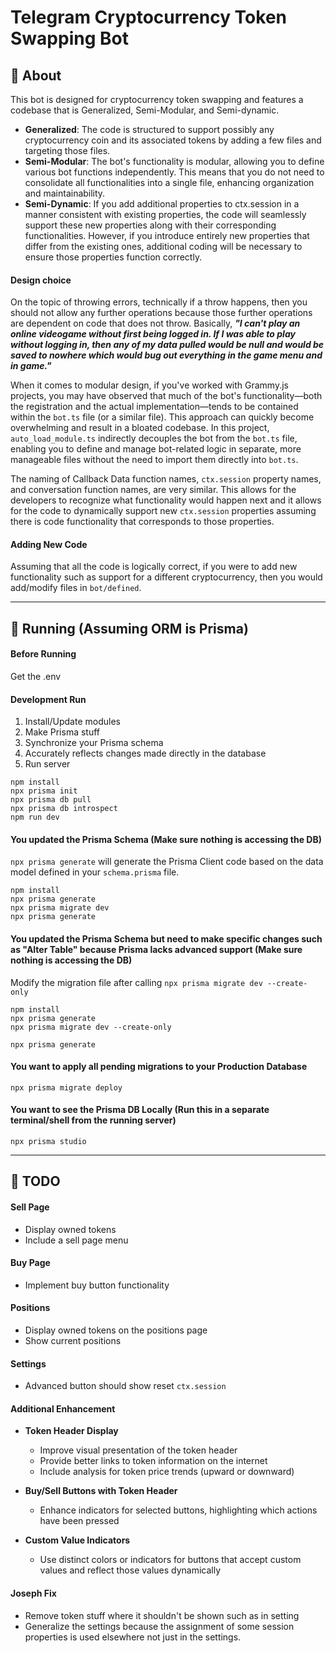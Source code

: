 # Telegram Cryptocurrency Token Swapping Bot

## :page_facing_up: About
This bot is designed for cryptocurrency token swapping and features a codebase that is Generalized, Semi-Modular, and Semi-dynamic.

- **Generalized**: The code is structured to support possibly any cryptocurrency coin and its associated tokens by adding a few files and targeting those files. 
- **Semi-Modular**: The bot's functionality is modular, allowing you to define various bot functions independently. This means that you do not need to consolidate all functionalities into a single file, enhancing organization and maintainability.
- **Semi-Dynamic**: If you add additional properties to ctx.session in a manner consistent with existing properties, the code will seamlessly support these new properties along with their corresponding functionalities. However, if you introduce entirely new properties that differ from the existing ones, additional coding will be necessary to ensure those properties function correctly.

#### Design choice
On the topic of throwing errors, technically if a throw happens, then you should not allow any further operations because those further operations are dependent on code that does not throw. Basically, ***"I can't play an online videogame without first being logged in. If I was able to play without logging in, then any of my data pulled would be null and would be saved to nowhere which would bug out everything in the game menu and in game."***

When it comes to modular design, if you've worked with Grammy.js projects, you may have observed that much of the bot's functionality—both the registration and the actual implementation—tends to be contained within the `bot.ts` file (or a similar file). This approach can quickly become overwhelming and result in a bloated codebase. In this project, `auto_load_module.ts` indirectly decouples the bot from the `bot.ts` file, enabling you to define and manage bot-related logic in separate, more manageable files without the need to import them directly into `bot.ts`.

The naming of Callback Data function names, `ctx.session` property names, and conversation function names, are very similar. This allows for the developers to recognize what functionality would happen next and it allows for the code to dynamically support new `ctx.session` properties assuming there is code functionality that corresponds to those properties.

#### Adding New Code
Assuming that all the code is logically correct, if you were to add new functionality such as support for a different cryptocurrency, then you would add/modify files in `bot/defined`.

---
## :rocket: Running (Assuming ORM is Prisma)

#### Before Running
Get the .env

#### Development Run
1. Install/Update modules
2. Make Prisma stuff 
3. Synchronize your Prisma schema 
4. Accurately reflects changes made directly in the database
5. Run server
```
npm install
npx prisma init
npx prisma db pull  
npx prisma db introspect 
npm run dev
```
#### You updated the Prisma Schema (Make sure nothing is accessing the DB)
`npx prisma generate` will generate the Prisma Client code based on the data model defined in your `schema.prisma` file.

```
npm install
npx prisma generate
npx prisma migrate dev
npx prisma generate 
``` 
#### You updated the Prisma Schema but need to make specific changes such as "Alter Table" because Prisma lacks advanced support (Make sure nothing is accessing the DB)
Modify the migration file after calling `npx prisma migrate dev --create-only`
```
npm install
npx prisma generate
npx prisma migrate dev --create-only

npx prisma generate  
```
#### You want to apply all pending migrations to your Production Database 
```
npx prisma migrate deploy
```
#### You want to see the Prisma DB Locally (Run this in a separate terminal/shell from the running server)
```
npx prisma studio
```
---
## :hammer: TODO

#### Sell Page
- Display owned tokens
- Include a sell page menu

#### Buy Page
- Implement buy button functionality

#### Positions
- Display owned tokens on the positions page
- Show current positions

#### Settings
- Advanced button should show reset `ctx.session`


#### Additional Enhancement
- **Token Header Display**
  - Improve visual presentation of the token header
  - Provide better links to token information on the internet
  - Include analysis for token price trends (upward or downward)

- **Buy/Sell Buttons with Token Header**
  - Enhance indicators for selected buttons, highlighting which actions have been pressed

- **Custom Value Indicators**
  - Use distinct colors or indicators for buttons that accept custom values and reflect those values dynamically

#### Joseph Fix
- Remove token stuff where it shouldn't be shown such as in setting
- Generalize the settings because the assignment of some session properties is used elsewhere not just in the settings.  
